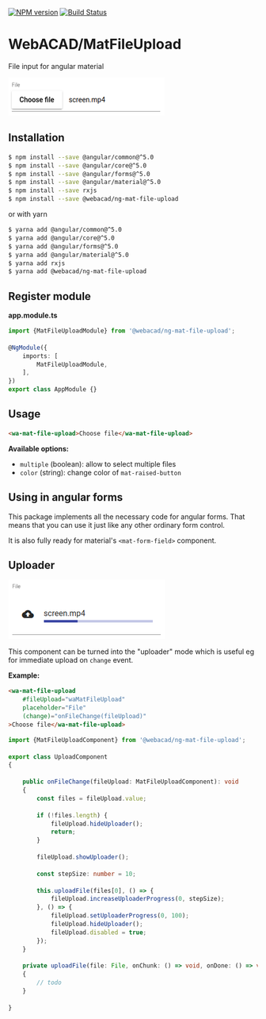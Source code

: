 [![NPM version](https://img.shields.io/npm/v/@webacad/ng-mat-file-upload.svg?style=flat-square)](https://www.npmjs.com/package/@webacad/ng-mat-file-upload)
[![Build Status](https://img.shields.io/travis/Web-ACAD/ng-mat-file-upload.svg?style=flat-square)](https://travis-ci.org/Web-ACAD/ng-mat-file-upload)

# WebACAD/MatFileUpload

File input for angular material

![default style](./docs/default.png)

## Installation

```bash
$ npm install --save @angular/common@^5.0
$ npm install --save @angular/core@^5.0
$ npm install --save @angular/forms@^5.0
$ npm install --save @angular/material@^5.0
$ npm install --save rxjs
$ npm install --save @webacad/ng-mat-file-upload
```

or with yarn

```bash
$ yarna add @angular/common@^5.0
$ yarna add @angular/core@^5.0
$ yarna add @angular/forms@^5.0
$ yarna add @angular/material@^5.0
$ yarna add rxjs
$ yarna add @webacad/ng-mat-file-upload
```

## Register module

**app.module.ts**

```typescript
import {MatFileUploadModule} from '@webacad/ng-mat-file-upload';

@NgModule({
    imports: [
        MatFileUploadModule,
    ],
})
export class AppModule {}
```

## Usage

```html
<wa-mat-file-upload>Choose file</wa-mat-file-upload>
```

**Available options:**

* `multiple` (boolean): allow to select multiple files
* `color` (string): change color of `mat-raised-button`

## Using in angular forms

This package implements all the necessary code for angular forms. That means that you can use it just like any other 
ordinary form control.

It is also fully ready for material's `<mat-form-field>` component.

## Uploader

![uploader](./docs/uploader.png)

This component can be turned into the "uploader" mode which is useful eg for immediate upload on `change` event.

**Example:**

```html
<wa-mat-file-upload
    #fileUpload="waMatFileUpload"
    placeholder="File"
    (change)="onFileChange(fileUpload)"
>Choose file</wa-mat-file-upload>
```

```typescript
import {MatFileUploadComponent} from '@webacad/ng-mat-file-upload';

export class UploadComponent
{
    
    public onFileChange(fileUpload: MatFileUploadComponent): void
    {
        const files = fileUpload.value;
        
        if (!files.length) {
            fileUpload.hideUploader();
            return;
        }
        
        fileUpload.showUploader();
        
        const stepSize: number = 10;
        
        this.uploadFile(files[0], () => {
            fileUpload.increaseUploaderProgress(0, stepSize);
        }, () => {
            fileUpload.setUploaderProgress(0, 100);
            fileUpload.hideUploader();
            fileUpload.disabled = true;
        });
    }
    
    private uploadFile(file: File, onChunk: () => void, onDone: () => void): void
    {
        // todo
    }
    
}
```
